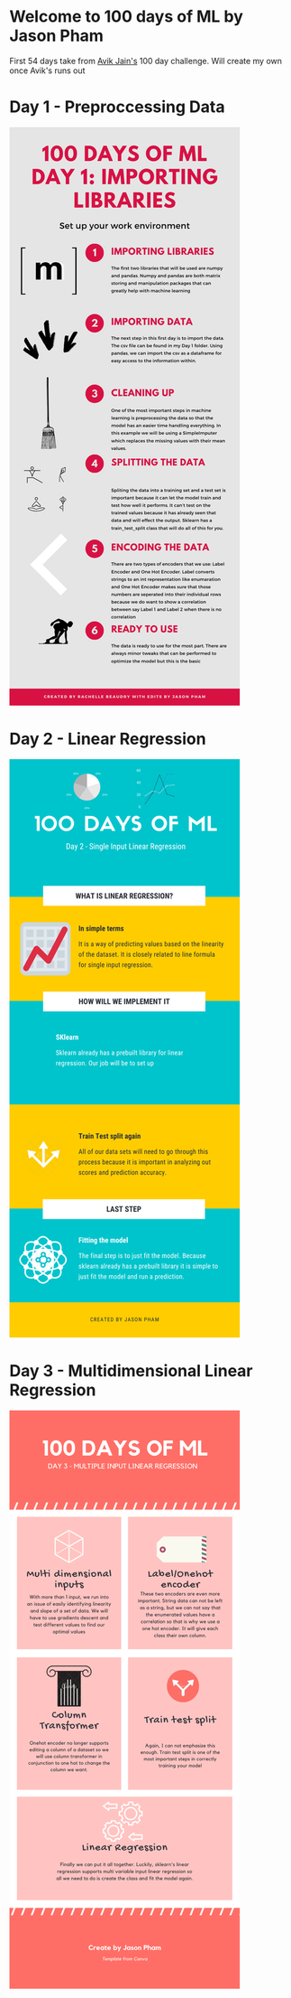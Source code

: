 # Welcome to 100 days of ML by Jason Pham

First 54 days take from [Avik Jain's](https://github.com/Avik-Jain/100-Days-Of-ML-Code) 100 day challenge. Will create my own once Avik's runs out


# Day 1 - Preproccessing Data

![Day 1](images/day1.png "day 1")

# Day 2 - Linear Regression

![day 2](images/day2.png "day 2")

# Day 3 - Multidimensional Linear Regression

![day 3](images/day3.png "day 3")